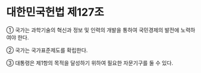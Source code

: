 # 대한민국헌법 제127조

① 국가는 과학기술의 혁신과 정보 및 인력의 개발을 통하여 국민경제의 발전에 노력하여야 한다.

② 국가는 국가표준제도를 확립한다.

③ 대통령은 제1항의 목적을 달성하기 위하여 필요한 자문기구를 둘 수 있다.
